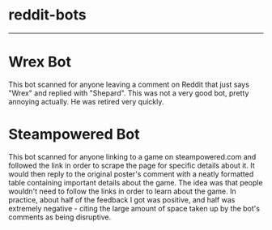 # reddit-bots
------------
# Wrex Bot
This bot scanned for anyone leaving a comment on Reddit that just says "Wrex" and replied with "Shepard".  This was not a very good bot, pretty annoying actually.  He was retired very quickly.

# Steampowered Bot
This bot scanned for anyone linking to a game on steampowered.com and followed the link in order to scrape the page for specific details about it.  It would then reply to the original poster's comment with a neatly formatted table containing important details about the game.  The idea was that people wouldn't need to follow the links in order to learn about the game.  In practice, about half of the feedback I got was positive, and half was extremely negative - citing the large amount of space taken up by the bot's comments as being disruptive.

